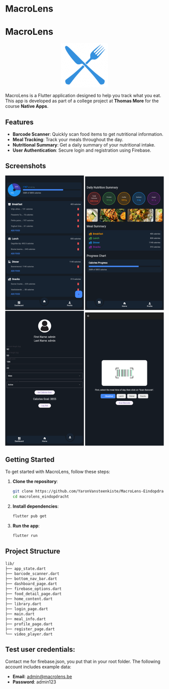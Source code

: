 # MacroLens

# MacroLens

<p align="center">
  <img src="assets/icons/icon.png" alt="MacroLens Logo" width="150">
</p>

MacroLens is a Flutter application designed to help you track what you eat. This app is developed as part of a college project at **Thomas More** for the course **Native Apps**.

## Features

- **Barcode Scanner**: Quickly scan food items to get nutritional information.
- **Meal Tracking**: Track your meals throughout the day.
- **Nutritional Summary**: Get a daily summary of your nutritional intake.
- **User Authentication**: Secure login and registration using Firebase.

## Screenshots

<p align="center">
  <img src="assets/showcase/homescreen.png" alt="Home Screen" width="250">
  <img src="assets/showcase/dashboard.png" alt="Dashboard" width="250">
  <img src="assets/showcase/profile.png" alt="Profile" width="250">
  <img src="assets/showcase/scanning.png" alt="Scanning" width="250">
</p>

## Getting Started

To get started with MacroLens, follow these steps:

1. **Clone the repository**:
    ```bash
    git clone https://github.com/YaronVansteenkiste/MacroLens-Eindopdracht.git
    cd macrolens_eindopdracht
    ```

2. **Install dependencies**:
    ```bash
    flutter pub get
    ```

3. **Run the app**:
    ```bash
    flutter run
    ```

## Project Structure

```plaintext
lib/
├── app_state.dart
├── barcode_scanner.dart
├── bottom_nav_bar.dart
├── dashboard_page.dart
├── firebase_options.dart
├── food_detail_page.dart
├── home_content.dart
├── library.dart
├── login_page.dart
├── main.dart
├── meal_info.dart
├── profile_page.dart
├── register_page.dart
└── video_player.dart
```

## Test user credentials:
Contact me for firebase.json, you put that in your root folder. 
The following account includes example data:
- **Email**: admin@macrolens.be
- **Password**: admin123
